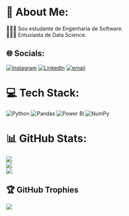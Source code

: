 # 💫 About Me:
👨🏻‍🎓 Sou estudante de Engenharia de Software.<br>🕵🏻‍♂️ Entusiasta de Data Science.


## 🌐 Socials:
[![Instagram](https://img.shields.io/badge/Instagram-%23E4405F.svg?logo=Instagram&logoColor=white)](https://instagram.com/https://www.instagram.com/matheusferreiraxd/) [![LinkedIn](https://img.shields.io/badge/LinkedIn-%230077B5.svg?logo=linkedin&logoColor=white)](https://linkedin.com/in/https://www.linkedin.com/in/matheus-pintor-fernandes-ferreira-766255287/) [![email](https://img.shields.io/badge/Email-D14836?logo=gmail&logoColor=white)](mailto:mathfer1000@gmail.com) 

# 💻 Tech Stack:
![Python](https://img.shields.io/badge/python-3670A0?style=for-the-badge&logo=python&logoColor=ffdd54) ![Pandas](https://img.shields.io/badge/pandas-%23150458.svg?style=for-the-badge&logo=pandas&logoColor=white) ![Power Bi](https://img.shields.io/badge/power_bi-F2C811?style=for-the-badge&logo=powerbi&logoColor=black) ![NumPy](https://img.shields.io/badge/numpy-%23013243.svg?style=for-the-badge&logo=numpy&logoColor=white)

# 📊 GitHub Stats:
![](https://github-readme-stats.vercel.app/api?username=matheuspfferreira&theme=react&hide_border=false&include_all_commits=false&count_private=false)<br/>
![](https://nirzak-streak-stats.vercel.app/?user=matheuspfferreira&theme=react&hide_border=false)<br/>
![](https://github-readme-stats.vercel.app/api/top-langs/?username=matheuspfferreira&theme=react&hide_border=false&include_all_commits=false&count_private=false&layout=compact)

## 🏆 GitHub Trophies
![](https://github-profile-trophy.vercel.app/?username=matheuspfferreira&theme=rose&no-frame=false&no-bg=false&margin-w=4)

<!-- Proudly created with GPRM ( https://gprm.itsvg.in ) -->
